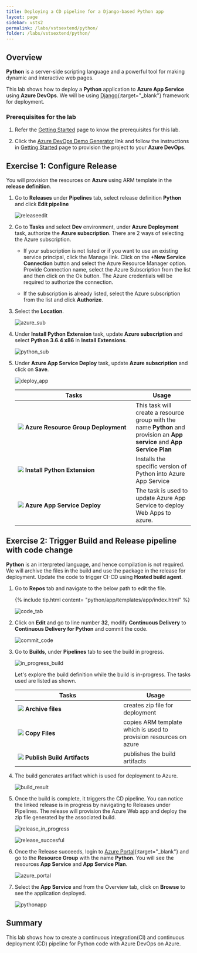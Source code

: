 ```yaml
---
title: Deploying a CD pipeline for a Django-based Python app
layout: page
sidebar: vsts2
permalink: /labs/vstsextend/python/
folder: /labs/vstsextend/python/
---
```



## Overview

**Python** is a server-side scripting language and a powerful tool for making dynamic and interactive web pages.

This lab shows how to deploy a **Python** application to **Azure App Service** using **Azure DevOps**. We will be using [Django](https://www.djangoproject.com/){:target="_blank"} framework for deployment.

### Prerequisites for the lab

1. Refer the [Getting Started](../Setup/) page to know the prerequisites for this lab.

1. Click the [Azure DevOps Demo Generator](https://azuredevopsdemogenerator.azurewebsites.net/?Name=Python&TemplateId=77369) link and follow the instructions in [Getting Started](../Setup/) page to provision the project to your **Azure DevOps**.

## Exercise 1: Configure Release

You will provision the resources on **Azure** using ARM template in the **release definition**.

1. Go to **Releases** under **Pipelines** tab, select release definition **Python** and click **Edit pipeline**

   ![releaseedit](images/releaseedit.png)

1. Go to **Tasks** and select **Dev** environment, under **Azure Deployment** task, authorize the **Azure subscription**. There are 2 ways of selecting the Azure subscription. 

   - If your subscription is not listed or if you want to use an existing service principal, click the Manage link. Click on the **+New Service Connection** button and select the Azure Resource Manager option. Provide Connection name, select the Azure Subscription from the list and then click on the Ok button. The Azure credentials will be required to authorize the connection.

    - If the subscription is already listed, select the Azure subscription from the list and click **Authorize**.


1. Select the **Location**.

   ![azure_sub](images/azure_sub.png)

1. Under **Install Python Extension** task, update **Azure subscription** and select **Python 3.6.4 x86** in **Install Extensions**.

   ![python_sub](images/python_sub.png)

1. Under **Azure App Service Deploy** task, update **Azure subscription** and click on **Save**.

   ![deploy_app](images/deploy_app.png)

   <table width="75%">
    <thead>
        <tr>
          <th width="67%"><b>Tasks</b></th>
          <th><b>Usage</b></th>
        </tr>
    </thead>
    <tr>
        <td><img src="images/azure_resource.png"> <b>Azure Resource Group Deployment</b></td>
        <td>This task will create a resource group with the name <b>Python</b> and  provision an <b>App service</b> and <b>App Service Plan</b> </td>
    </tr>
        <tr>
            <td><img src="images/azure_app_service.png"> <b>Install Python Extension </b></td>
            <td>Installs the specific version of Python into Azure App Service</td>
        </tr>
    <tr>
        <td><img src="images/azure_deploy.png"> <b>Azure App Service Deploy</b></td>
        <td>The task is used to update Azure App Service to deploy Web Apps to azure.</td>
    </tr>
   </table>

## Exercise 2: Trigger Build and Release pipeline with code change

**Python** is an interpreted language, and hence compilation is not required. We will archive the files in the build and use the package in the release for deployment. Update the code to trigger CI-CD using **Hosted build agent**.

1. Go to **Repos** tab and navigate to the below path to edit the file.

   {% include tip.html content= "python/app/templates/app/index.html" %}

   ![code_tab](images/code_tab.png)

1. Click on **Edit** and go to line number **32**, modify **Continuous Delivery** to **Continuous Delivery for Python** and commit the code.

   ![commit_code](images/commit_code.png)

1. Go to **Builds**, under **Pipelines** tab to see the build in progress.

   ![in_progress_build](images/in_progress_build.png)

   Let's explore the build definition while the build is in-progress. The tasks used are listed as shown.

   <table width="80%">
    <thead>
      <tr>
         <th width="60%"><b>Tasks</b></th>
         <th><b>Usage</b></th>
      </tr>
    </thead>
    <tr>
        <td><img src="images/archive_files.png"> <b>Archive files</b></td>
        <td>creates zip file for deployment</td>
    </tr>
    <tr>
        <td><img src="images/copy_files.png"> <b>Copy Files</b></td>
        <td>copies ARM template which is used to provision resources on azure </td>
    </tr>
    <tr>
        <td><img src="images/publish_artifact.png"> <b>Publish Build Artifacts</b></td>
        <td> publishes the build artifacts </td>
    </tr>
    </table>

1. The build generates artifact which is used for deployment to Azure.

   ![build_result](images/build_result.png)

1. Once the build is complete, it triggers the CD pipeline. You can notice the linked release is in progress by navigating to Releases under Pipelines. The release will provision the Azure Web app and deploy the zip file generated by the associated build.

   ![release_in_progress](images/release_in_progress.png)

   ![release_succesful](images/release_succesful.png)

1. Once the Release succeeds, login to [Azure Portal](https://portal.azure.com){:target="_blank"} and go to  the **Resource Group** with the name **Python**. You will see the resources **App Service** and **App Service Plan**.

   ![azure_portal](images/azure_portal.png)

1. Select the **App Service** and from the Overview tab, click on **Browse** to see the application deployed.

   ![pythonapp](images/pythonapp.png)

## Summary

This lab shows how to create a continuous integration(CI) and continuous deployment (CD) pipeline for Python code with Azure DevOps on Azure.
